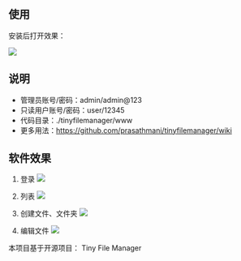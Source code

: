 ## 使用

安装后打开效果：

![](https://i.loli.net/2020/01/20/IO35CkpVJGlYcu6.png)

## 说明
- 管理员账号/密码：admin/admin@123
- 只读用户账号/密码：user/12345
- 代码目录：./tinyfilemanager/www
- 更多用法：https://github.com/prasathmani/tinyfilemanager/wiki

## 软件效果

1. 登录
![](https://i.loli.net/2020/01/20/6iQaquIwUcLCERN.png)

2. 列表
![](https://i.loli.net/2020/01/20/IO35CkpVJGlYcu6.png)

3. 创建文件、文件夹
![](https://i.loli.net/2020/01/20/wefPqMWaUzdKJy2.png)

4. 编辑文件
![](https://i.loli.net/2020/01/20/HCemth79aoLxOVn.png)


本项目基于开源项目： Tiny File Manager
    






